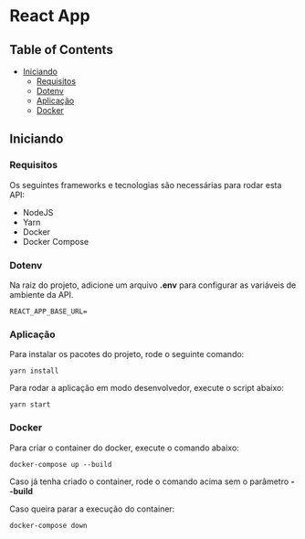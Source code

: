 # React App

## Table of Contents

* [Iniciando](#iniciando)
  * [Requisitos](#requisitos) 
  * [Dotenv](#dotenv)
  * [Aplicação](#aplicação)
  * [Docker](#docker)

## Iniciando

### Requisitos

Os seguintes frameworks e tecnologias são necessárias para rodar esta API:

- NodeJS
- Yarn
- Docker
- Docker Compose

### Dotenv

Na raiz do projeto, adicione um arquivo **.env** para configurar as variáveis de ambiente da API.

```
REACT_APP_BASE_URL=
```

### Aplicação

Para instalar os pacotes do projeto, rode o seguinte comando:

```
yarn install
```

Para rodar a aplicação em modo desenvolvedor, execute o script abaixo:

```
yarn start
```

### Docker

Para criar o container do docker, execute o comando abaixo:

```
docker-compose up --build
```

Caso já tenha criado o container, rode o comando acima sem o parâmetro **--build**

Caso queira parar a execução do container:

```
docker-compose down
```
